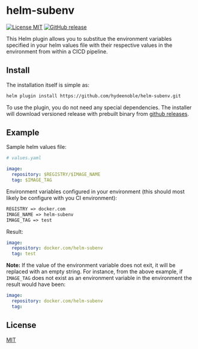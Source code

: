 # helm-subenv
[![License MIT](https://img.shields.io/badge/license-MIT-blue.svg?style=flat)](LICENSE)
[![GitHub release](https://img.shields.io/github/v/release/hydeenoble/helm-subenv.svg)](https://github.com/hydeenoble/helm-subenv/releases)

This Helm plugin allows you to substitue the environment variables specified in your helm values file with their respective values in the environment from within a CICD pipeline.

## Install

The installation itself is simple as:

```bash
helm plugin install https://github.com/hydeenoble/helm-subenv.git
```
To use the plugin, you do not need any special dependencies. The installer will
download versioned release with prebuilt binary from [github releases](https://github.com/hydeenoble/helm-subenv/releases).

## Example
Sample helm values file:
```yaml
# values.yaml

image:
  repository: $REGISTRY/$IMAGE_NAME
  tag: $IMAGE_TAG
```
Environment variables configured in your environment (this should most likely be configure with you CI environment): 
```txt
REGISTRY => docker.com
IMAGE_NAME => helm-subenv
IMAGE_TAG => test
```

Result: 
```yaml
image:
  repository: docker.com/helm-subenv
  tag: test
```
**Note:** If the value of the environment variable does not exit, it will be replaced with an empty string. For instance, from the above example, if `IMAGE_TAG` does not exist as an environment variable in the environment the result would have been: 

```yaml
image:
  repository: docker.com/helm-subenv
  tag:
```
## License

[MIT](LICENSE)